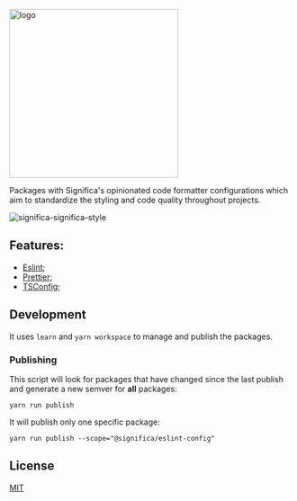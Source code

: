 <a href="https://significa.co"><img src="https://user-images.githubusercontent.com/4838076/70076649-20d29b00-15f7-11ea-9379-e2fa1889a525.png" alt="logo" width="300px"></a>

Packages with Significa's opinionated code formatter configurations which aim to standardize the styling and code quality throughout projects.

![significa-significa-style](https://user-images.githubusercontent.com/17513388/71968998-c59b5600-31fd-11ea-8a6f-398e332b4ea2.png)

## Features:

- [Eslint](https://github.com/Significa/significa-style/tree/master/packages/eslint-config);
- [Prettier](https://github.com/Significa/significa-style/tree/master/packages/prettier-config);
- [TSConfig](https://github.com/Significa/significa-style/tree/master/packages/tsconfig-config);

## Development

It uses `learn` and `yarn workspace` to manage and publish the packages.

### Publishing

This script will look for packages that have changed since the last publish and generate a new semver for **all** packages:

`yarn run publish`

It will publish only one specific package:

`yarn run publish --scope="@significa/eslint-config"`

## License

[MIT](https://github.com/Significa/significa-style/blob/master/LICENSE)
